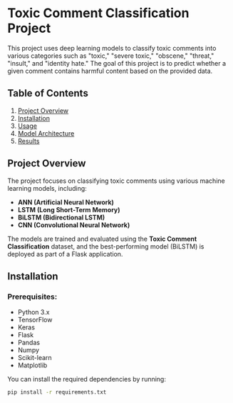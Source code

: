 # Toxic Comment Classification Project

This project uses deep learning models to classify toxic comments into various categories such as "toxic," "severe toxic," "obscene," "threat," "insult," and "identity hate." The goal of this project is to predict whether a given comment contains harmful content based on the provided data.

## Table of Contents
1. [Project Overview](#project-overview)
2. [Installation](#installation)
3. [Usage](#usage)
4. [Model Architecture](#model-architecture)
5. [Results](#results)

## Project Overview
The project focuses on classifying toxic comments using various machine learning models, including:
- **ANN (Artificial Neural Network)**
- **LSTM (Long Short-Term Memory)**
- **BiLSTM (Bidirectional LSTM)**
- **CNN (Convolutional Neural Network)**

The models are trained and evaluated using the **Toxic Comment Classification** dataset, and the best-performing model (BiLSTM) is deployed as part of a Flask application.

## Installation

### Prerequisites:
- Python 3.x
- TensorFlow
- Keras
- Flask
- Pandas
- Numpy
- Scikit-learn
- Matplotlib

You can install the required dependencies by running:
```bash
pip install -r requirements.txt

